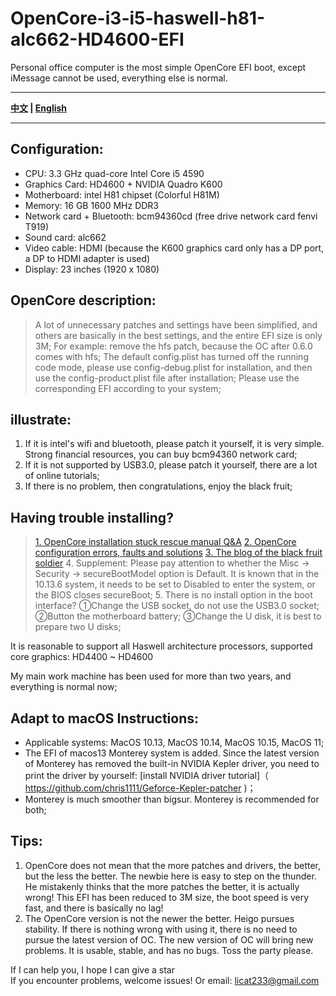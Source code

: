 # OpenCore-i3-i5-haswell-h81-alc662-HD4600-EFI
Personal office computer is the most simple OpenCore EFI boot, except iMessage cannot be used, everything else is normal.

----

**[中文](https://github.com/licat233/EFI-OpenCore-i3-i5-haswell-cpu-h81-alc662-HD4600/blob/main/README-zh.md) | [English](https://github.com/licat233/EFI-OpenCore-i3-i5-haswell-cpu-h81-alc662-HD4600/blob/main/README.md)**

----

## Configuration:
* CPU: 3.3 GHz quad-core Intel Core i5 4590
* Graphics Card: HD4600 + NVIDIA Quadro K600
* Motherboard: intel H81 chipset (Colorful H81M)
* Memory: 16 GB 1600 MHz DDR3
* Network card + Bluetooth: bcm94360cd (free drive network card fenvi T919)
* Sound card: alc662
* Video cable: HDMI (because the K600 graphics card only has a DP port, a DP to HDMI adapter is used)
* Display: 23 inches (1920 x 1080)


## OpenCore description:

> A lot of unnecessary patches and settings have been simplified, and others are basically in the best settings, and the entire EFI size is only 3M;
> For example: remove the hfs patch, because the OC after 0.6.0 comes with hfs;
> The default config.plist has turned off the running code mode, please use config-debug.plist for installation, and then use the config-product.plist file after installation;
> Please use the corresponding EFI according to your system;


## illustrate:

1. If it is intel's wifi and bluetooth, please patch it yourself, it is very simple. Strong financial resources, you can buy bcm94360 network card;
2. If it is not supported by USB3.0, please patch it yourself, there are a lot of online tutorials;
3. If there is no problem, then congratulations, enjoy the black fruit;

## Having trouble installing?

> <a href="https://heipg.cn/tutorial/opencore-install-errors-handbook.html">1. OpenCore installation stuck rescue manual Q&A</a>
> <a href="https://shuiyunxc.github.io/2020/04/06/Faults/index/">2. OpenCore configuration errors, faults and solutions</a>
> <a href="https://blog.daliansky.net/">3. The blog of the black fruit soldier</a>
> 4. Supplement: Please pay attention to whether the Misc -> Security -> secureBootModel option is Default. It is known that in the 10.13.6 system, it needs to be set to Disabled to enter the system, or the BIOS closes secureBoot;
> 5. There is no install option in the boot interface? ①Change the USB socket, do not use the USB3.0 socket; ②Button the motherboard battery; ③Change the U disk, it is best to prepare two U disks;

It is reasonable to support all Haswell architecture processors, supported core graphics: HD4400 ~ HD4600

My main work machine has been used for more than two years, and everything is normal now;

## Adapt to macOS Instructions:

* Applicable systems: MacOS 10.13, MacOS 10.14, MacOS 10.15, MacOS 11;
* The EFI of macos13 Monterey system is added. Since the latest version of Monterey has removed the built-in NVIDIA Kepler driver, you need to print the driver by yourself: [install NVIDIA driver tutorial]（ https://github.com/chris1111/Geforce-Kepler-patcher )；
* Monterey is much smoother than bigsur. Monterey is recommended for both;

## Tips:
1. OpenCore does not mean that the more patches and drivers, the better, but the less the better. The newbie here is easy to step on the thunder. He mistakenly thinks that the more patches the better, it is actually wrong! This EFI has been reduced to 3M size, the boot speed is very fast, and there is basically no lag!
2. The OpenCore version is not the newer the better. Heigo pursues stability. If there is nothing wrong with using it, there is no need to pursue the latest version of OC. The new version of OC will bring new problems. It is usable, stable, and has no bugs. Toss the party please.

If I can help you, I hope I can give a star  
If you encounter problems, welcome issues! Or email: licat233@gmail.com